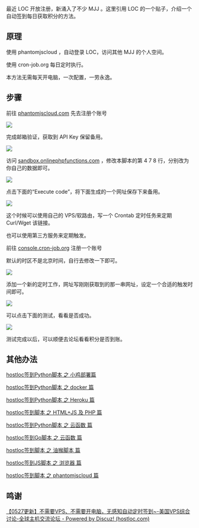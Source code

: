 

最近 LOC 开放注册，新涌入了不少 MJJ 。这里引用 LOC 的一个贴子，介绍一个自动签到每日获取积分的方法。

## 原理

使用 phantomjscloud ，自动登录 LOC，访问其他 MJJ 的个人空间。

使用 cron-job.org 每日定时执行。

本方法无需每天开电脑，一次配置，一劳永逸。

## 步骤

前往 [phantomjscloud.com](https://phantomjscloud.com/) 先去注册个账号

![](https://s3-jp-ap-3.040407.xyz/oss/photos/msedge_cyF0jcjbkL.png)

完成邮箱验证，获取到 API Key 保留备用。

![](https://s3-jp-ap-3.040407.xyz/oss/photos/msedge_ptLhwuuUWT.png)

访问 [sandbox.onlinephpfunctions.com](https://sandbox.onlinephpfunctions.com/code/58d44bdc19a7fcfdf22b87d23cc902e8061a90a5) ，修改本脚本的第 4 7 8 行，分别改为你自己的数据即可。

![](https://s3-jp-ap-3.040407.xyz/oss/photos/msedge_jHyJ5z63mq.png)

点击下面的“Execute code”，将下面生成的一个网址保存下来备用。

![](https://s3-jp-ap-3.040407.xyz/oss/photos/msedge_foQ0XpXOfz.png)

这个时候可以使用自己的 VPS/软路由，写一个 Crontab 定时任务来定期 Curl/Wget 该链接。

也可以使用第三方服务来定期触发。

前往 [console.cron-job.org](https://console.cron-job.org/dashboard) 注册一个账号

默认的时区不是北京时间，自行去修改一下即可。

![](https://s3-jp-ap-3.040407.xyz/oss/photos/msedge_XdhPziBSib.png)

添加一个新的定时工作，网址写刚刚获取到的那一串网址，设定一个合适的触发时间即可。

![](https://s3-jp-ap-3.040407.xyz/oss/photos/msedge_n6zLZJzPMu.png)

可以点击下面的测试，看看是否成功。

![](https://s3-jp-ap-3.040407.xyz/oss/photos/msedge_CS4MOBRW1O.png)

测试完成以后，可以顺便去论坛看看积分是否到账。

## 其他办法

[hostloc签到Python脚本 之 小鸡部署篇](https://hostloc.com/thread-846692-1-1.html)

[hostloc签到Python脚本 之 docker 篇](https://hostloc.com/forum.php?mod=redirect&goto=findpost&ptid=846520&pid=10397101) 

[hostloc签到Python脚本 之 Heroku 篇](https://hostloc.com/forum.php?mod=redirect&goto=findpost&ptid=846520&pid=10398510) 

[hostloc签到脚本 之 HTML+JS 及 PHP 篇](https://hostloc.com/thread-847005-1-1.html)

[hostloc签到Python脚本 之 云函数 篇](https://hostloc.com/thread-847567-1-1.html) 

[hostloc签到Go脚本 之 云函数 篇](https://hostloc.com/thread-848916-1-1.html)

[hostloc签到脚本 之 油猴脚本 篇](https://hostloc.com/thread-847601-1-1.html)

[hostloc签到JS脚本 之 浏览器 篇](https://hostloc.com/thread-848789-1-1.html)

[hostloc签到脚本 之 phantomjscloud 篇](https://hostloc.com/thread-848822-1-1.html) 

## 鸣谢

[【0527更新】不需要VPS、不需要开电脑，无感知自动定时签到~-美国VPS综合讨论-全球主机交流论坛 - Powered by Discuz! (hostloc.com)](https://hostloc.com/thread-848822-1-1.html)
